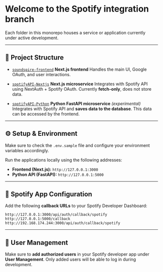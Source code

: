
# Welcome to the Spotify integration branch 

Each folder in this monorepo houses a service or application currently under active development. 

---

## 📁 Project Structure

* [`soundspire-frontend`](soundspire-frontend/)
  **Next.js frontend**
  Handles the main UI, Google OAuth, and user interactions.

* [`spotifyAPI-Nextjs`](spotifyAPI-Nextjs/)
  **Next.js microservice**
  Integrates with Spotify API using NextAuth + Spotify OAuth.
  Currently **fetch-only**, does not store data.

* [`spotifyAPI-Python`](spotifyAPI-Python/)
  **Python FastAPI microservice** *(experimental)*
  Integrates with Spotify API and **saves data to the database**.
  This data can be accessed by the frontend.

---

## ⚙️ Setup & Environment

Make sure to check the `.env.sample` file and configure your environment variables accordingly.

Run the applications locally using the following addresses:

* **Frontend (Next.js):** `http://127.0.0.1:3000`
* **Python API (FastAPI):** `http://127.0.0.1:5000`

---

## 🔐 Spotify App Configuration

Add the following **callback URLs** to your Spotify Developer Dashboard:

```plaintext
http://127.0.0.1:3000/api/auth/callback/spotify
http://127.0.0.1:5000/callback
http://192.168.174.244:3000/api/auth/callback/spotify
```

---

## 👤 User Management

Make sure to **add authorized users** in your Spotify developer app under **User Management**.
Only added users will be able to log in during development.

